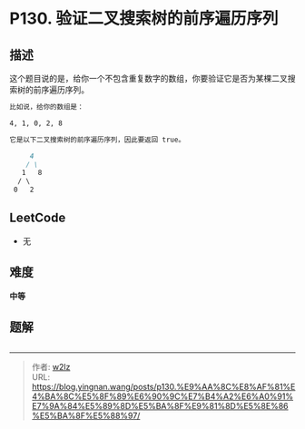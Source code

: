 # P130. 验证二叉搜索树的前序遍历序列


<!--more-->

## 描述

这个题目说的是，给你一个不包含重复数字的数组，你要验证它是否为某棵二叉搜索树的前序遍历序列。

```markdown
比如说，给你的数组是：

4, 1, 0, 2, 8

它是以下二叉搜索树的前序遍历序列，因此要返回 true。

     4
    / \
   1   8
  / \
 0   2
```

## LeetCode

- 无

## 难度

**中等**

## 题解

```java

```


---

> 作者: [w2lz](https://github.com/w2lz)  
> URL: https://blog.yingnan.wang/posts/p130.%E9%AA%8C%E8%AF%81%E4%BA%8C%E5%8F%89%E6%90%9C%E7%B4%A2%E6%A0%91%E7%9A%84%E5%89%8D%E5%BA%8F%E9%81%8D%E5%8E%86%E5%BA%8F%E5%88%97/  

